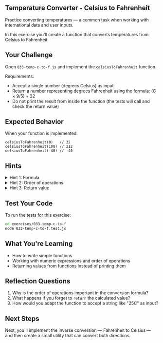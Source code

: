 ## Temperature Converter - Celsius to Fahrenheit

Practice converting temperatures — a common task when working with international data and user inputs.

In this exercise you'll create a function that converts temperatures from Celsius to Fahrenheit.

## Your Challenge

Open `033-temp-c-to-f.js` and implement the `celsiusToFahrenheit` function.

Requirements:
- Accept a single number (degrees Celsius) as input
- Return a number representing degrees Fahrenheit using the formula: (C × 9/5) + 32
- Do not print the result from inside the function (the tests will call and check the return value)

## Expected Behavior

When your function is implemented:

```text
celsiusToFahrenheit(0)   // 32
celsiusToFahrenheit(100) // 212
celsiusToFahrenheit(-40) // -40
```

## Hints

<details>
<summary>Hint 1: Formula</summary>

Use the formula: Fahrenheit = (Celsius * 9/5) + 32. Try writing it directly in code.

</details>

<details>
<summary>Hint 2: Order of operations</summary>

Remember to multiply Celsius by 9, then divide by 5, then add 32. Parentheses can make this explicit: `(celsius * 9) / 5 + 32`.

</details>

<details>
<summary>Hint 3: Return value</summary>

Make sure your function uses the `return` keyword to give the result back to the caller — tests will assert the returned number.

</details>

## Test Your Code

To run the tests for this exercise:

```bash
cd exercises/033-temp-c-to-f
node 033-temp-c-to-f.test.js
```

## What You're Learning

- How to write simple functions
- Working with numeric expressions and order of operations
- Returning values from functions instead of printing them

## Reflection Questions

1. Why is the order of operations important in the conversion formula?
2. What happens if you forget to `return` the calculated value?
3. How would you adapt the function to accept a string like "25C" as input?

## Next Steps

Next, you'll implement the inverse conversion — Fahrenheit to Celsius — and then create a small utility that can convert both directions.